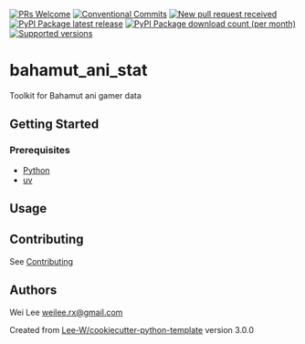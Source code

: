[![PRs Welcome](https://img.shields.io/badge/PRs-welcome-brightgreen.svg?style=flat-square)](http://makeapullrequest.com)
[![Conventional Commits](https://img.shields.io/badge/Conventional%20Commits-1.0.0-yellow.svg?style=flat-square)](https://conventionalcommits.org)
[![New pull request received](https://github.com/Lee-W/bahamut_ani_stat/actions/workflows/python-check.yaml/badge.svg)](https://github.com/Lee-W/bahamut_ani_stat/actions/workflows/python-check.yaml)
[![PyPI Package latest release](https://img.shields.io/pypi/v/bahamut_ani_stat.svg?style=flat-square)](https://pypi.org/project/bahamut_ani_stat/)
[![PyPI Package download count (per month)](https://img.shields.io/pypi/dm/bahamut_ani_stat?style=flat-square)](https://pypi.org/project/bahamut_ani_stat/)
[![Supported versions](https://img.shields.io/pypi/pyversions/bahamut_ani_stat.svg?style=flat-square)](https://pypi.org/project/bahamut_ani_stat/)

# bahamut_ani_stat

Toolkit for Bahamut ani gamer data

## Getting Started

### Prerequisites
* [Python](https://www.python.org/downloads/)
* [uv](https://github.com/astral-sh/uv)

## Usage


## Contributing
See [Contributing](contributing.md)

## Authors
Wei Lee <weilee.rx@gmail.com>

Created from [Lee-W/cookiecutter-python-template](https://github.com/Lee-W/cookiecutter-python-template/tree/3.0.0) version 3.0.0
